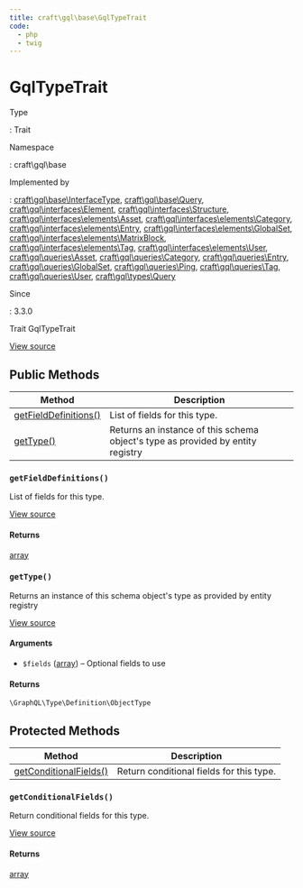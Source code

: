 ```yaml
---
title: craft\gql\base\GqlTypeTrait
code:
  - php
  - twig
---
```


# GqlTypeTrait

Type

:   Trait

Namespace

:   craft\gql\base

Implemented by

:   [craft\gql\base\InterfaceType](craft-gql-base-interfacetype.md), [craft\gql\base\Query](craft-gql-base-query.md), [craft\gql\interfaces\Element](craft-gql-interfaces-element.md), [craft\gql\interfaces\Structure](craft-gql-interfaces-structure.md), [craft\gql\interfaces\elements\Asset](craft-gql-interfaces-elements-asset.md), [craft\gql\interfaces\elements\Category](craft-gql-interfaces-elements-category.md), [craft\gql\interfaces\elements\Entry](craft-gql-interfaces-elements-entry.md), [craft\gql\interfaces\elements\GlobalSet](craft-gql-interfaces-elements-globalset.md), [craft\gql\interfaces\elements\MatrixBlock](craft-gql-interfaces-elements-matrixblock.md), [craft\gql\interfaces\elements\Tag](craft-gql-interfaces-elements-tag.md), [craft\gql\interfaces\elements\User](craft-gql-interfaces-elements-user.md), [craft\gql\queries\Asset](craft-gql-queries-asset.md), [craft\gql\queries\Category](craft-gql-queries-category.md), [craft\gql\queries\Entry](craft-gql-queries-entry.md), [craft\gql\queries\GlobalSet](craft-gql-queries-globalset.md), [craft\gql\queries\Ping](craft-gql-queries-ping.md), [craft\gql\queries\Tag](craft-gql-queries-tag.md), [craft\gql\queries\User](craft-gql-queries-user.md), [craft\gql\types\Query](craft-gql-types-query.md)

Since

:   3.3.0



Trait GqlTypeTrait





[View source](https://github.com/craftcms/cms/blob/master/src/gql/base/GqlTypeTrait.php)






## Public Methods

| Method                                                                             | Description
| ---------------------------------------------------------------------------------- | -------------------------------------------------------------------------------
| [getFieldDefinitions()](craft-gql-base-gqltypetrait.md#method-getfielddefinitions) | List of fields for this type.
| [getType()](craft-gql-base-gqltypetrait.md#method-gettype)                         | Returns an instance of this schema object's type as provided by entity registry

### `getFieldDefinitions()`





List of fields for this type.




[View source](https://github.com/craftcms/cms/blob/master/src/gql/base/GqlTypeTrait.php#L27-L41)



#### Returns

[array](http://php.net/language.types.array)



### `getType()`





Returns an instance of this schema object's type as provided by entity registry




[View source](https://github.com/craftcms/cms/blob/master/src/gql/base/GqlTypeTrait.php#L49-L55)


#### Arguments

- `$fields` ([array](http://php.net/language.types.array)) – Optional fields to use

#### Returns

`\GraphQL\Type\Definition\ObjectType`





## Protected Methods

| Method                                                                               | Description
| ------------------------------------------------------------------------------------ | ----------------------------------------
| [getConditionalFields()](craft-gql-base-gqltypetrait.md#method-getconditionalfields) | Return conditional fields for this type.

### `getConditionalFields()`





Return conditional fields for this type.




[View source](https://github.com/craftcms/cms/blob/master/src/gql/base/GqlTypeTrait.php#L62-L65)



#### Returns

[array](http://php.net/language.types.array)







